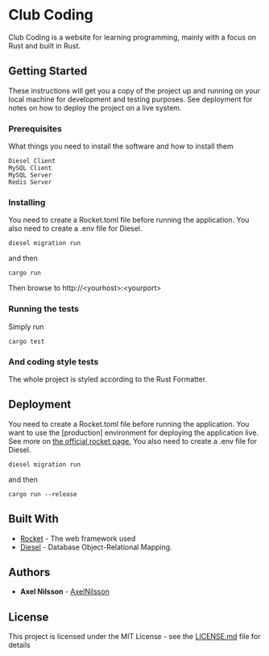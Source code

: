 # Club Coding

Club Coding is a website for learning programming, mainly with a focus on Rust and built in Rust.

## Getting Started

These instructions will get you a copy of the project up and running on your local machine for development and testing purposes. See deployment for notes on how to deploy the project on a live system.

### Prerequisites

What things you need to install the software and how to install them

```
Diesel Client
MySQL Client
MySQL Server
Redis Server
```

### Installing

You need to create a Rocket.toml file before running the application.
You also need to create a .env file for Diesel.

```
diesel migration run
```
and then
```
cargo run
```

Then browse to http://\<yourhost\>:\<yourport\>

### Running the tests
Simply run
```
cargo test
```

### And coding style tests

The whole project is styled according to the Rust Formatter.

## Deployment

You need to create a Rocket.toml file before running the application. You want to use the \[production\] environment for deploying the application live. See more on [the official rocket page.](https://rocket.rs/guide/configuration/)
You also need to create a .env file for Diesel.

```
diesel migration run
```
and then
```
cargo run --release
```

## Built With

* [Rocket](https://rocket.rs/) - The web framework used
* [Diesel](http://diesel.rs) - Database Object-Relational Mapping.

## Authors

* **Axel Nilsson** - [AxelNilsson](https://github.com/AxelNilsson)

## License

This project is licensed under the MIT License - see the [LICENSE.md](LICENSE.md) file for details
